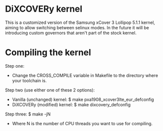 # DiXCOVERy kernel
This is a customized version of the Samsung xCover 3 Lollipop 5.1.1 kernel, aiming to allow switching between selinux modes. In the future it will be introducing custom governors that aren't part of the stock kernel.

# Compiling the kernel
Step one:
* Change the CROSS_COMPILE variable in Makefile to the directory where your toolchain is.

Step two (use either one of these 2 options):
* Vanilla (unchanged) kernel:
  $ make pxa1908_xcover3lte_eur_defconfig
* DiXCOVERy (modified) kernel:
  $ make dixcovery_defconfig

Step three:
  $ make -jN
* Where N is the number of CPU threads you want to use for compiling.
